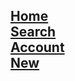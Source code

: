 ## [Home](/) <div class=padding></div> [Search](/search)<div class=padding></div> [Account](/account) <div class=padding></div> [New](/new)

